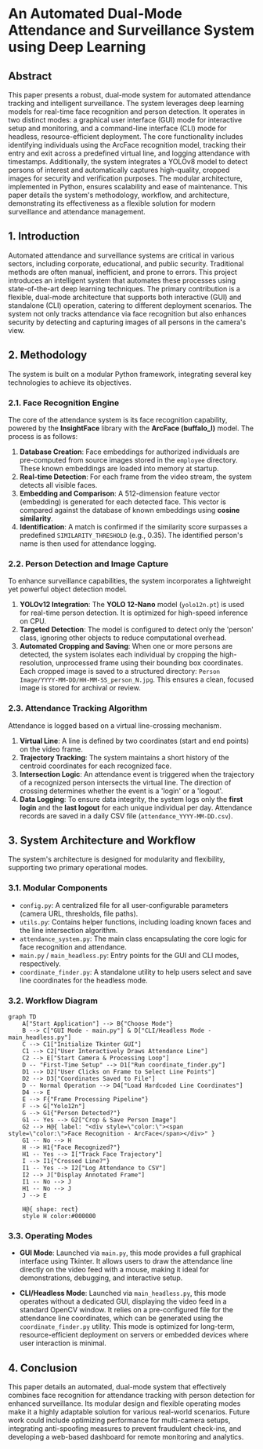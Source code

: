# An Automated Dual-Mode Attendance and Surveillance System using Deep Learning

## Abstract

This paper presents a robust, dual-mode system for automated attendance tracking and intelligent surveillance. The system leverages deep learning models for real-time face recognition and person detection. It operates in two distinct modes: a graphical user interface (GUI) mode for interactive setup and monitoring, and a command-line interface (CLI) mode for headless, resource-efficient deployment. The core functionality includes identifying individuals using the ArcFace recognition model, tracking their entry and exit across a predefined virtual line, and logging attendance with timestamps. Additionally, the system integrates a YOLOv8 model to detect persons of interest and automatically captures high-quality, cropped images for security and verification purposes. The modular architecture, implemented in Python, ensures scalability and ease of maintenance. This paper details the system's methodology, workflow, and architecture, demonstrating its effectiveness as a flexible solution for modern surveillance and attendance management.

## 1. Introduction

Automated attendance and surveillance systems are critical in various sectors, including corporate, educational, and public security. Traditional methods are often manual, inefficient, and prone to errors. This project introduces an intelligent system that automates these processes using state-of-the-art deep learning techniques. The primary contribution is a flexible, dual-mode architecture that supports both interactive (GUI) and standalone (CLI) operation, catering to different deployment scenarios. The system not only tracks attendance via face recognition but also enhances security by detecting and capturing images of all persons in the camera's view.

## 2. Methodology

The system is built on a modular Python framework, integrating several key technologies to achieve its objectives.

### 2.1. Face Recognition Engine

The core of the attendance system is its face recognition capability, powered by the **InsightFace** library with the **ArcFace (buffalo_l)** model. The process is as follows:

1.  **Database Creation**: Face embeddings for authorized individuals are pre-computed from source images stored in the `employee` directory. These known embeddings are loaded into memory at startup.
2.  **Real-time Detection**: For each frame from the video stream, the system detects all visible faces.
3.  **Embedding and Comparison**: A 512-dimension feature vector (embedding) is generated for each detected face. This vector is compared against the database of known embeddings using **cosine similarity**.
4.  **Identification**: A match is confirmed if the similarity score surpasses a predefined `SIMILARITY_THRESHOLD` (e.g., 0.35). The identified person's name is then used for attendance logging.

### 2.2. Person Detection and Image Capture

To enhance surveillance capabilities, the system incorporates a lightweight yet powerful object detection model.

1.  **YOLOv12 Integration**: The **YOLO 12-Nano** model (`yolo12n.pt`) is used for real-time person detection. It is optimized for high-speed inference on CPU.
2.  **Targeted Detection**: The model is configured to detect only the 'person' class, ignoring other objects to reduce computational overhead.
3.  **Automated Cropping and Saving**: When one or more persons are detected, the system isolates each individual by cropping the high-resolution, unprocessed frame using their bounding box coordinates. Each cropped image is saved to a structured directory: `Person Image/YYYY-MM-DD/HH-MM-SS_person_N.jpg`. This ensures a clean, focused image is stored for archival or review.

### 2.3. Attendance Tracking Algorithm

Attendance is logged based on a virtual line-crossing mechanism.

1.  **Virtual Line**: A line is defined by two coordinates (start and end points) on the video frame.
2.  **Trajectory Tracking**: The system maintains a short history of the centroid coordinates for each recognized face.
3.  **Intersection Logic**: An attendance event is triggered when the trajectory of a recognized person intersects the virtual line. The direction of crossing determines whether the event is a 'login' or a 'logout'.
4.  **Data Logging**: To ensure data integrity, the system logs only the **first login** and the **last logout** for each unique individual per day. Attendance records are saved in a daily CSV file (`attendance_YYYY-MM-DD.csv`).

## 3. System Architecture and Workflow

The system's architecture is designed for modularity and flexibility, supporting two primary operational modes.

### 3.1. Modular Components

-   `config.py`: A centralized file for all user-configurable parameters (camera URL, thresholds, file paths).
-   `utils.py`: Contains helper functions, including loading known faces and the line intersection algorithm.
-   `attendance_system.py`: The main class encapsulating the core logic for face recognition and attendance.
-   `main.py` / `main_headless.py`: Entry points for the GUI and CLI modes, respectively.
-   `coordinate_finder.py`: A standalone utility to help users select and save line coordinates for the headless mode.

### 3.2. Workflow Diagram

```mermaid
graph TD
    A["Start Application"] --> B{"Choose Mode"}
    B --> C["GUI Mode - main.py"] & D["CLI/Headless Mode - main_headless.py"]
    C --> C1["Initialize Tkinter GUI"]
    C1 --> C2["User Interactively Draws Attendance Line"]
    C2 --> E["Start Camera & Processing Loop"]
    D -- "First-Time Setup" --> D1["Run coordinate_finder.py"]
    D1 --> D2["User Clicks on Frame to Select Line Points"]
    D2 --> D3["Coordinates Saved to File"]
    D -- Normal Operation --> D4["Load Hardcoded Line Coordinates"]
    D4 --> E
    E --> F{"Frame Processing Pipeline"}
    F --> G["Yolo12n"]
    G --> G1{"Person Detected?"}
    G1 -- Yes --> G2["Crop & Save Person Image"]
    G2 --> H@{ label: "<div style=\"color:\"><span style=\"color:\">Face Recognition - ArcFace</span></div>" }
    G1 -- No --> H
    H --> H1{"Face Recognized?"}
    H1 -- Yes --> I["Track Face Trajectory"]
    I --> I1{"Crossed Line?"}
    I1 -- Yes --> I2["Log Attendance to CSV"]
    I2 --> J["Display Annotated Frame"]
    I1 -- No --> J
    H1 -- No --> J
    J --> E

    H@{ shape: rect}
    style H color:#000000
```

### 3.3. Operating Modes

-   **GUI Mode**: Launched via `main.py`, this mode provides a full graphical interface using Tkinter. It allows users to draw the attendance line directly on the video feed with a mouse, making it ideal for demonstrations, debugging, and interactive setup.

-   **CLI/Headless Mode**: Launched via `main_headless.py`, this mode operates without a dedicated GUI, displaying the video feed in a standard OpenCV window. It relies on a pre-configured file for the attendance line coordinates, which can be generated using the `coordinate_finder.py` utility. This mode is optimized for long-term, resource-efficient deployment on servers or embedded devices where user interaction is minimal.

## 4. Conclusion

This paper details an automated, dual-mode system that effectively combines face recognition for attendance tracking with person detection for enhanced surveillance. Its modular design and flexible operating modes make it a highly adaptable solution for various real-world scenarios. Future work could include optimizing performance for multi-camera setups, integrating anti-spoofing measures to prevent fraudulent check-ins, and developing a web-based dashboard for remote monitoring and analytics.
